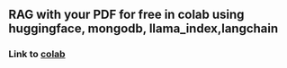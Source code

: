 ## RAG with your PDF for free in colab using huggingface, mongodb, llama_index,langchain

### Link to [colab](https://colab.research.google.com/drive/1V_eJOI5ax7pnibeXCIu1FVzeQz0AASSO?usp=sharing) 


